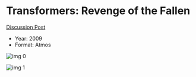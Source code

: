 # Transformers: Revenge of the Fallen

[Discussion Post](https://www.avsforum.com/threads/bass-eq-for-filtered-movies.2995212/post-56818042)

* Year: 2009
* Format: Atmos

![img 0](https://i.imgur.com/OCmU1qe.jpg)

![img 1](https://i.imgur.com/dMVne2Q.png)

